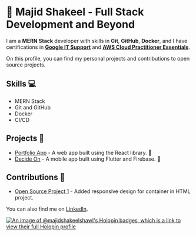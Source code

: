 # 🚀 Majid Shakeel - Full Stack Development and Beyond

I am a **MERN Stack** developer with skills in **Git**, **GitHub**, **Docker**, and I have certifications in **[Google IT Support](https://www.coursera.org/account/accomplishments/specialization/certificate/3SQNV9GXA82K)** and **[AWS Cloud Practitioner Essentials](https://www.coursera.org/account/accomplishments/certificate/N8CF5MT8WEPY)**.

On this profile, you can find my personal projects and contributions to open source projects.

## Skills 💻
- MERN Stack
- Git and GitHub
- Docker
- CI/CD

## Projects 📂
- [Portfolio App](https://github.com/majidshakeelshawl/portfolio-app) - A web app built using the React library. 🚧
- [Decide On](https://github.com/majidshakeelshawl/decide_on) - A mobile app built using Flutter and Firebase. 🚧

## Contributions 🤝
- [Open Source Project 1](https://github.com/zero-to-mastery/HTML-project/pull/505) - Added responsive design for container in HTML project.

You can also find me on [LinkedIn](https://www.linkedin.com/in/majidshakeelshawl/).

<!---
majidshakeelshawl/majidshakeelshawl is a ✨ special ✨ repository because its `README.md` (this file) appears on your GitHub profile.
You can click the Preview link to take a look at your changes.
--->
[![An image of @majidshakeelshawl's Holopin badges, which is a link to view their full Holopin profile](https://holopin.me/majidshakeelshawl)](https://holopin.io/@majidshakeelshawl)
